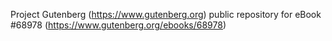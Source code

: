 Project Gutenberg (https://www.gutenberg.org) public repository for eBook #68978 (https://www.gutenberg.org/ebooks/68978)
